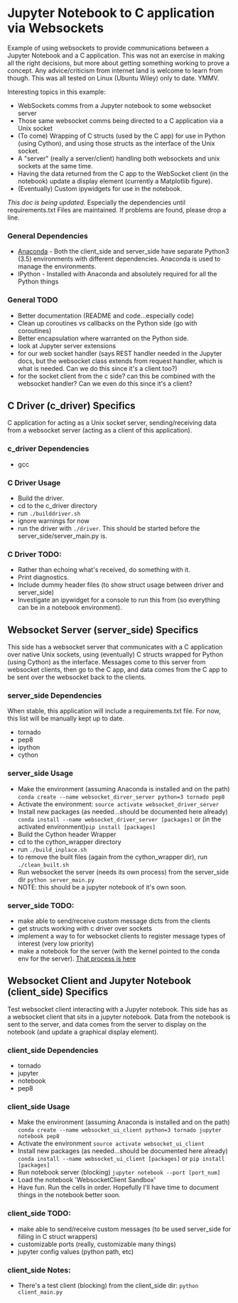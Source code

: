# Jupyter Notebook to C application via Websockets
Example of using websockets to provide communications between a Jupyter
Notebook and a C application. This was not an exercise in making all the right
decisions, but more about getting something working to prove a concept. Any
advice/criticism from internet land is welcome to learn from though. This was
all tested on Linux (Ubuntu Wiley) only to date. YMMV.

Interesting topics in this example:
* WebSockets comms from a Jupyter notebook to some websocket server
* Those same websocket comms being directed to a C application via a Unix
  socket
* (To come) Wrapping of C structs (used by the C app) for use in Python (using
  Cython), and using those structs as the interface of the Unix socket.
* A "server" (really a server/client) handling both websockets and unix sockets
  at the same time.
* Having the data returned from the C app to the WebSocket client (in the
  notebook) update a display element (currently a Matplotlib figure).
* (Eventually) Custom ipywidgets for use in the notebook.

*This doc is being updated.* Especially the dependencies until requirements.txt
Files are maintained. If problems are found, please drop a line.

### General Dependencies
* [Anaconda](https://www.continuum.io/why-anaconda) - Both the client_side and
  server_side have separate Python3 (3.5) environments with different
  dependencies. Anaconda is used to manage the environments.
* IPython - Installed with Anaconda and absolutely required for all the Python
  things

### General TODO
* Better documentation (README and code...especially code)
* Clean up coroutines vs callbacks on the Python side (go with coroutines)
* Better encapsulation where warranted on the Python side.
* look at Jupyter server extensions
 * for our web socket handler (says REST handler needed in the Jupyter docs,
   but the websocket class extends from request handler, which is what is
   needed. Can we do this since it's a client too?)
 * for the socket client from the c side? can this be combined with the
   websocket handler? Can we even do this since it's a client?


## C Driver (c_driver) Specifics
C application for acting as a Unix socket server, sending/receiving data from
a websocket server (acting as a client of this application).

### c_driver Dependencies
* gcc

### C Driver Usage
* Build the driver.
 * cd to the c_driver directory
 * run `./builddriver.sh`
 * ignore warnings for now
* run the driver with `./driver`. This should be started before the
  server_side/server_main.py is.

### C Driver TODO:
* Rather than echoing what's received, do something with it.
* Print diagnostics.
* Include dummy header files (to show struct usage between driver and
  server_side)
* Investigate an ipywidget for a console to run this from (so everything can
  be in a notebook environment).

## Websocket Server (server_side) Specifics
This side has a websocket server that communicates with a C application over
native Unix sockets, using (eventually) C structs wrapped for Python (using
Cython) as the interface. Messages come to this server from websocket clients,
then go to the C app, and data comes from the C app to be sent over the
websocket back to the clients.

### server_side Dependencies
When stable, this application will include a requirements.txt file. For now,
this list will be manually kept up to date.
* tornado
* pep8
* ipython
* cython

### server_side Usage
* Make the environment (assuming Anaconda is installed and on the path)
`conda create --name websocket_dirver_server python=3 tornado pep8`
* Activate the environment:
`source activate websocket_driver_server`
* Install new packages (as needed...should be documented here already)
`conda install --name websocket_driver_server [packages]` or (in the activated
environment)`pip install [packages]`
* Build the Cython header Wrapper
 * cd to the cython_wrapper directory
 * run `./build_inplace.sh`
 * to remove the built files (again from the cython_wrapper dir), run
   `./clean_built.sh`
* Run websocket the server (needs its own process) from the server_side dir
`python server_main.py`
* NOTE: this should be a jupyter notebook of it's own soon.

### server_side TODO:
* make able to send/receive custom message dicts from the clients
* get structs working with c driver over sockets
 * implement a way to for websocket clients to register message types of
   interest (very low priority)
* make a notebook for the server (with the kernel pointed to the conda env for
  the server). [That process is here](http://ipython.readthedocs.org/en/stable/install/kernel_install.html)

## Websocket Client and Jupyter Notebook (client_side) Specifics
Test websocket client interacting with a Jupyter notebook. This side has as
a websocket client that sits in a jupyter notebook. Data from the notebook is
sent to the server, and data comes from the server to display on the notebook
(and update a graphical display element).

### client_side Dependencies
* tornado
* jupyter
* notebook
* pep8

### client_side Usage
* Make the environment (assuming Anaconda is installed and on the path)
`conda create --name websocket_ui_client python=3 tornado jupyter notebook pep8`
* Activate the environment
`source activate websocket_ui_client`
* Install new packages (as needed...should be documented here already)
`conda install --name websocket_ui_client [packages]` or `pip install [packages]`
* Run notebook server (blocking) `jupyter notebook --port [port_num]`
* Load the notebook 'WebsocketClient Sandbox'
* Have fun. Run the cells in order. Hopefully I'll have time to document things
  in the notebook better soon.

### client_side TODO:
* make able to send/receive custom messages (to be used server_side for filling
  in C struct wrappers)
* customizable ports (really, customizable many things)
* jupyter config values (python path, etc)

### client_side Notes:
* There's a test client (blocking) from the client_side dir:
 `python client_main.py`
